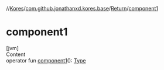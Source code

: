 //[Kores](../../index.md)/[com.github.jonathanxd.kores.base](../index.md)/[Return](index.md)/[component1](component1.md)



# component1  
[jvm]  
Content  
operator fun [component1](component1.md)(): [Type](https://docs.oracle.com/javase/8/docs/api/java/lang/reflect/Type.html)  




